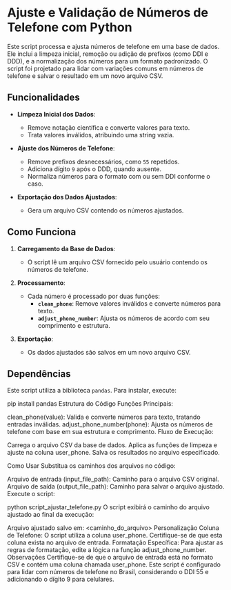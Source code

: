 # Ajuste e Validação de Números de Telefone com Python

Este script processa e ajusta números de telefone em uma base de dados. Ele inclui a limpeza inicial, remoção ou adição de prefixos (como DDI e DDD), e a normalização dos números para um formato padronizado. O script foi projetado para lidar com variações comuns em números de telefone e salvar o resultado em um novo arquivo CSV.

## Funcionalidades

- **Limpeza Inicial dos Dados**:
  - Remove notação científica e converte valores para texto.
  - Trata valores inválidos, atribuindo uma string vazia.

- **Ajuste dos Números de Telefone**:
  - Remove prefixos desnecessários, como `55` repetidos.
  - Adiciona dígito `9` após o DDD, quando ausente.
  - Normaliza números para o formato com ou sem DDI conforme o caso.

- **Exportação dos Dados Ajustados**:
  - Gera um arquivo CSV contendo os números ajustados.

## Como Funciona

1. **Carregamento da Base de Dados**:
   - O script lê um arquivo CSV fornecido pelo usuário contendo os números de telefone.

2. **Processamento**:
   - Cada número é processado por duas funções:
     - **`clean_phone`**: Remove valores inválidos e converte números para texto.
     - **`adjust_phone_number`**: Ajusta os números de acordo com seu comprimento e estrutura.

3. **Exportação**:
   - Os dados ajustados são salvos em um novo arquivo CSV.

## Dependências

Este script utiliza a biblioteca `pandas`. Para instalar, execute:

pip install pandas
Estrutura do Código
Funções Principais:

clean_phone(value): Valida e converte números para texto, tratando entradas inválidas.
adjust_phone_number(phone): Ajusta os números de telefone com base em sua estrutura e comprimento.
Fluxo de Execução:

Carrega o arquivo CSV da base de dados.
Aplica as funções de limpeza e ajuste na coluna user_phone.
Salva os resultados no arquivo especificado.

Como Usar
Substitua os caminhos dos arquivos no código:

Arquivo de entrada (input_file_path): Caminho para o arquivo CSV original.
Arquivo de saída (output_file_path): Caminho para salvar o arquivo ajustado.
Execute o script:


python script_ajustar_telefone.py
O script exibirá o caminho do arquivo ajustado ao final da execução:


Arquivo ajustado salvo em: <caminho_do_arquivo>
Personalização
Coluna de Telefone: O script utiliza a coluna user_phone. Certifique-se de que esta coluna exista no arquivo de entrada.
Formatação Específica: Para ajustar as regras de formatação, edite a lógica na função adjust_phone_number.
Observações
Certifique-se de que o arquivo de entrada está no formato CSV e contém uma coluna chamada user_phone.
Este script é configurado para lidar com números de telefone no Brasil, considerando o DDI 55 e adicionando o dígito 9 para celulares.
